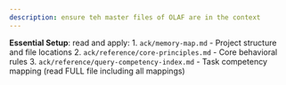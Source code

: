 ```yaml
---
description: ensure teh master files of OLAF are in the context
---
```


**Essential Setup**:  read and apply:
    1.  `ack/memory-map.md` - Project structure and file locations
    2.  `ack/reference/core-principles.md` - Core behavioral rules
    3.  `ack/reference/query-competency-index.md` - Task competency mapping (read FULL file including all mappings)